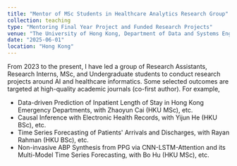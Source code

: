 ```yaml
---
title: "Mentor of MSc Students in Healthcare Analytics Research Group"
collection: teaching
type: "Mentoring Final Year Project and Funded Research Projects"
venue: "The University of Hong Kong, Department of Data and Systems Engineering"
date: "2025-06-01"
location: "Hong Kong"
---
```


From 2023 to the present, I have led a group of Research Assistants, Research Interns, MSc, and Undergraduate students to conduct research projects around AI and healthcare informatics. Some selected outcomes are targeted at high-quality academic journals (co-first author). For example,
* Data-driven Prediction of Inpatient Length of Stay in Hong Kong Emergency Departments,
  with Zhaoyun Cai (HKU MSc), etc.
* Causal Inference with Electronic Health Records,
  with Yijun He (HKU BSc), etc.
* Time Series Forecasting of Patients' Arrivals and Discharges,
  with Rayan Rahman (HKU BSc), etc.
* Non-invasive ABP Synthesis from PPG via CNN-LSTM-Attention and its Multi-Model Time Series Forecasting,
  with Bo Hu (HKU MSc), etc.
